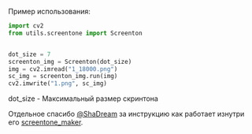Пример использования:
```py
import cv2
from utils.screentone import Screenton


dot_size = 7
screenton_img = Screenton(dot_size)
img = cv2.imread("1_18000.png")
sc_img = screenton_img.run(img)
cv2.imwrite("1.png", sc_img)
```
dot_size - Максимальный размер скринтона


Отдельное спасибо [@ShaDream](https://github.com/ShaDream) за инструкцию как работает изнутри его [screentone_maker](https://github.com/MangaTools/screentone_maker).
